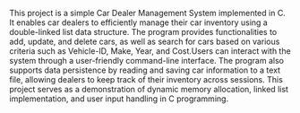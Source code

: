 This project is a simple Car Dealer Management System implemented in C. It enables car dealers to efficiently manage their car inventory using a double-linked list data structure. The program provides functionalities to add, update, and delete cars, as well as search for cars based on various criteria such as Vehicle-ID, Make, Year, and Cost.Users can interact with the system through a user-friendly command-line interface. The program also supports data persistence by reading and saving car information to a text file, allowing dealers to keep track of their inventory across sessions. This project serves as a demonstration of dynamic memory allocation, linked list implementation, and user input handling in C programming.
